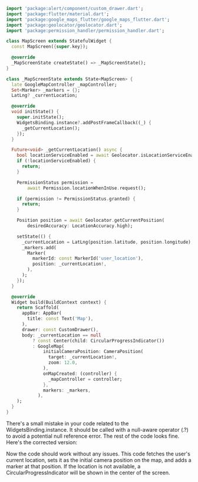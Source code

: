 ```dart
import 'package:alert/component/custom_drawer.dart';
import 'package:flutter/material.dart';
import 'package:google_maps_flutter/google_maps_flutter.dart';
import 'package:geolocator/geolocator.dart';
import 'package:permission_handler/permission_handler.dart';

class MapScreen extends StatefulWidget {
  const MapScreen({super.key});

  @override
  _MapScreenState createState() => _MapScreenState();
}

class _MapScreenState extends State<MapScreen> {
  late GoogleMapController _mapController;
  Set<Marker> _markers = {};
  LatLng? _currentLocation;

  @override
  void initState() {
    super.initState();
    WidgetsBinding.instance?.addPostFrameCallback((_) {
      _getCurrentLocation();
    });
  }

  Future<void> _getCurrentLocation() async {
    bool locationServiceEnabled = await Geolocator.isLocationServiceEnabled();
    if (!locationServiceEnabled) {
      return;
    }

    PermissionStatus permission =
        await Permission.locationWhenInUse.request();

    if (permission != PermissionStatus.granted) {
      return;
    }

    Position position = await Geolocator.getCurrentPosition(
        desiredAccuracy: LocationAccuracy.high);

    setState(() {
      _currentLocation = LatLng(position.latitude, position.longitude);
      _markers.add(
        Marker(
          markerId: const MarkerId('user_location'),
          position: _currentLocation!,
        ),
      );
    });
  }

  @override
  Widget build(BuildContext context) {
    return Scaffold(
      appBar: AppBar(
        title: const Text('Map'),
      ),
      drawer: const CustomDrawer(),
      body: _currentLocation == null
          ? const Center(child: CircularProgressIndicator())
          : GoogleMap(
              initialCameraPosition: CameraPosition(
                target: _currentLocation!,
                zoom: 12.0,
              ),
              onMapCreated: (controller) {
                _mapController = controller;
              },
              markers: _markers,
            ),
    );
  }
}

```

There's a small mistake in your code related to the WidgetsBinding.instance. It should be called with a null-aware operator (.?) to avoid a potential null reference error. The rest of the code looks fine. Here's the corrected version:

Now the code should work without any issues. This code fetches the user's current location, sets it as the initial camera position on the map, and adds a marker at that position. If the location is not available, a CircularProgressIndicator will be shown in the center of the screen.